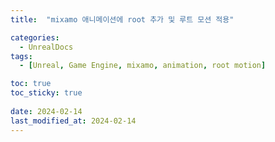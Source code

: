 ```yaml
---
title:  "mixamo 애니메이션에 root 추가 및 루트 모션 적용"

categories:
  - UnrealDocs
tags:
  - [Unreal, Game Engine, mixamo, animation, root motion]

toc: true
toc_sticky: true
 
date: 2024-02-14
last_modified_at: 2024-02-14
---
```


<br>